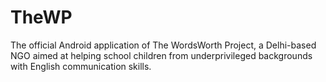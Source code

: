 # TheWP
The official Android application of The WordsWorth Project, a Delhi-based NGO aimed at helping school children from underprivileged backgrounds with English communication skills.
